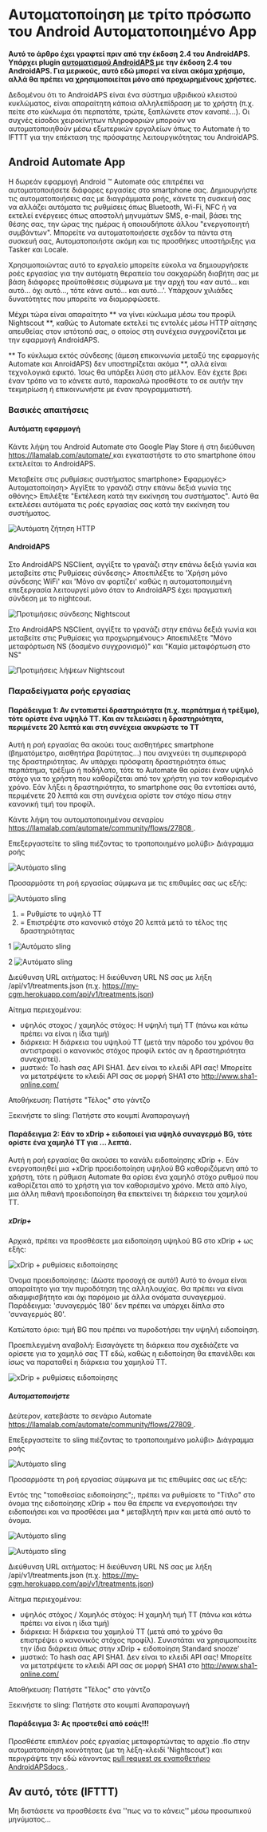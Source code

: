 # Αυτοματοποίηση με τρίτο πρόσωπο του Android Αυτοματοποιημένο App

**Αυτό το άρθρο έχει γραφτεί πριν από την έκδοση 2.4 του AndroidAPS. Υπάρχει plugin [ αυτοματισμού AndroidAPS ](./Automation.rst) με την έκδοση 2.4 του AndroidAPS. Για μερικούς, αυτό εδώ μπορεί να είναι ακόμα χρήσιμο, αλλά θα πρέπει να χρησιμοποιείται μόνο από προχωρημένους χρήστες.**

Δεδομένου ότι το AndroidAPS είναι ένα σύστημα υβριδικού κλειστού κυκλώματος, είναι απαραίτητη κάποια αλληλεπίδραση με το χρήστη (π.χ. πείτε στο κύκλωμα ότι περπατάτε, τρώτε, ξαπλώνετε στον καναπέ...). Οι συχνές είσοδοι χειροκίνητων πληροφοριών μπορούν να αυτοματοποιηθούν μέσω εξωτερικών εργαλείων όπως το Automate ή το IFTTT για την επέκταση της πρόσφατης λειτουργικότητας του AndroidAPS.

## Android Automate App

Η δωρεάν εφαρμογή Android ™ Automate σάς επιτρέπει να αυτοματοποιήσετε διάφορες εργασίες στο smartphone σας. Δημιουργήστε τις αυτοματοποιήσεις σας με διαγράμματα ροής, κάνετε τη συσκευή σας να αλλάζει αυτόματα τις ρυθμίσεις όπως Bluetooth, Wi-Fi, NFC ή να εκτελεί ενέργειες όπως αποστολή μηνυμάτων SMS, e-mail, βάσει της θέσης σας, την ώρας της ημέρας ή οποιουδήποτε άλλου "ενεργοποιητή συμβάντων". Μπορείτε να αυτοματοποιήσετε σχεδόν τα πάντα στη συσκευή σας, Αυτοματοποιήστε ακόμη και τις προσθήκες υποστήριξης για Tasker και Locale.

Χρησιμοποιώντας αυτό το εργαλείο μπορείτε εύκολα να δημιουργήσετε ροές εργασίας για την αυτόματη θεραπεία του σακχαρώδη διαβήτη σας με βάση διάφορες προϋποθέσεις σύμφωνα με την αρχή του «αν αυτό... και αυτό... όχι αυτό..., τότε κάνε αυτό... και αυτό...'. Υπάρχουν χιλιάδες δυνατότητες που μπορείτε να διαμορφώσετε.

Μέχρι τώρα είναι απαραίτητο ** να γίνει κύκλωμα μέσω του προφίλ Nightscout **, καθώς το Automate εκτελεί τις εντολές μέσω HTTP αίτησης απευθείας στον ιστότοπό σας, ο οποίος στη συνέχεια συγχρονίζεται με την εφαρμογή AndroidAPS.

** Το κύκλωμα εκτός σύνδεσης (άμεση επικοινωνία μεταξύ της εφαρμογής Automate και AnroidAPS) δεν υποστηρίζεται ακόμα **, αλλά είναι τεχνολογικά εφικτό. Ίσως θα υπάρξει λύση στο μέλλον. Εάν έχετε βρει έναν τρόπο να το κάνετε αυτό, παρακαλώ προσθέστε το σε αυτήν την τεκμηρίωση ή επικοινωνήστε με έναν προγραμματιστή.

### Βασικές απαιτήσεις

#### Αυτόματη εφαρμογή

Κάντε λήψη του Android Automate στο Google Play Store ή στη διεύθυνση [ https://llamalab.com/automate/ ](https://llamalab.com/automate/) και εγκαταστήστε το στο smartphone όπου εκτελείται το AndroidAPS.

Μεταβείτε στις ρυθμίσεις συστήματος smartphone> Εφαρμογές> Αυτοματοποίηση> Αγγίξτε το γρανάζι στην επάνω δεξιά γωνία της οθόνης> Επιλέξτε "Εκτέλεση κατά την εκκίνηση του συστήματος". Αυτό θα εκτελέσει αυτόματα τις ροές εργασίας σας κατά την εκκίνηση του συστήματος.

![Αυτόματη ζήτηση HTTP](../images/automate-app2.png)

#### AndroidAPS

Στο AndroidAPS NSClient, αγγίξτε το γρανάζι στην επάνω δεξιά γωνία και μεταβείτε στις Ρυθμίσεις σύνδεσης> Αποεπιλέξτε το 'Χρήση μόνο σύνδεσης WiFi' και 'Μόνο αν φορτίζει' καθώς η αυτοματοποιημένη επεξεργασία λειτουργεί μόνο όταν το AndroidAPS έχει πραγματική σύνδεση με το nightcout.

![Προτιμήσεις σύνδεσης Nightscout](../images/automate-aaps1.jpg)

Στο AndroidAPS NSClient, αγγίξτε το γρανάζι στην επάνω δεξιά γωνία και μεταβείτε στις Ρυθμίσεις για προχωρημένους> Αποεπιλέξτε "Μόνο μεταφόρτωση NS (δοσμένο συγχρονισμό)" και "Καμία μεταφόρτωση στο NS"

![Προτιμήσεις λήψεων Nightscout](../images/automate-aaps2.jpg)

### Παραδείγματα ροής εργασίας

#### Παράδειγμα 1: Αν εντοπιστεί δραστηριότητα (π.χ. περπάτημα ή τρέξιμο), τότε ορίστε ένα υψηλό TT. Και αν τελειώσει η δραστηριότητα, περιμένετε 20 λεπτά και στη συνέχεια ακυρώστε το TT

Αυτή η ροή εργασίας θα ακούει τους αισθητήρες smartphone (βηματόμετρο, αισθητήρα βαρύτητας...) που ανιχνεύει τη συμπεριφορά της δραστηριότητας. Αν υπάρχει πρόσφατη δραστηριότητα όπως περπάτημα, τρέξιμο ή ποδήλατο, τότε το Automate θα ορίσει έναν υψηλό στόχο για το χρήστη που καθορίζεται από τον χρήστη για τον καθορισμένο χρόνο. Εάν λήξει η δραστηριότητα, το smartphone σας θα εντοπίσει αυτό, περιμένετε 20 λεπτά και στη συνέχεια ορίστε τον στόχο πίσω στην κανονική τιμή του προφίλ.

Κάντε λήψη του αυτοματοποιημένου σεναρίου [ https://llamalab.com/automate/community/flows/27808 ](https://llamalab.com/automate/community/flows/27808).

Επεξεργαστείτε το sling πιέζοντας το τροποποιημένο μολύβι> Διάγραμμα ροής

![Αυτόματο sling](../images/automate-app3.png)

Προσαρμόστε τη ροή εργασίας σύμφωνα με τις επιθυμίες σας ως εξής:

![Αυτόματο sling](../images/automate-app6.png)

1. = Ρυθμίστε το υψηλό TT
2. = Επιστρέψτε στο κανονικό στόχο 20 λεπτά μετά το τέλος της δραστηριότητας

1 ![Αυτόματο sling](../images/automate-app1.png)

2 ![Αυτόματο sling](../images/automate-app5.png)

Διεύθυνση URL αιτήματος: Η διεύθυνση URL NS σας με λήξη /api/v1/treatments.json (π.χ. https://my-cgm.herokuapp.com/api/v1/treatments.json)

Αίτημα περιεχομένου:

* υψηλός στοχος / χαμηλός στόχος: Η υψηλή τιμή TT (πάνω και κάτω πρέπει να είναι η ίδια τιμή)
* διάρκεια: Η διάρκεια του υψηλού TT (μετά την πάροδο του χρόνου θα αντιστραφεί ο κανονικός στόχος προφίλ εκτός αν η δραστηριότητα συνεχιστεί). 
* μυστικό: Το hash σας API SHA1. Δεν είναι το κλειδί API σας! Μπορείτε να μετατρέψετε το κλειδί API σας σε μορφή SHA1 στο [ http://www.sha1-online.com/ ](http://www.sha1-online.com/)

Αποθήκευση: Πατήστε "Τέλος" στο γάντζο

Ξεκινήστε το sling: Πατήστε στο κουμπί Αναπαραγωγή

#### Παράδειγμα 2: Εάν το xDrip + ειδοποιεί για υψηλό συναγερμό BG, τότε ορίστε ένα χαμηλό TT για ... λεπτά.

Αυτή η ροή εργασίας θα ακούσει το κανάλι ειδοποίησης xDrip +. Εάν ενεργοποιηθεί μια +xDrip προειδοποίηση υψηλού BG καθοριζόμενη από το χρήστη, τότε η ρύθμιση Automate θα ορίσει ένα χαμηλό στόχο ρυθμού που καθορίζεται από το χρήστη για τον καθορισμένο χρόνο. Μετά από λίγο, μια άλλη πιθανή προειδοποίηση θα επεκτείνει τη διάρκεια του χαμηλού TT.

##### xDrip+

Αρχικά, πρέπει να προσθέσετε μια ειδοποίηση υψηλού BG στο xDrip + ως εξής:

![xDrip + ρυθμίσεις ειδοποίησης](../images/automate-xdrip1.png)

Όνομα προειδοποίησης: (Δώστε προσοχή σε αυτό!) Αυτό το όνομα είναι απαραίτητο για την πυροδότηση της αλληλουχίας. Θα πρέπει να είναι αδιαμφισβήτητο και όχι παρόμοιο με άλλα ονόματα συναγερμού. Παράδειγμα: 'συναγερμός 180' δεν πρέπει να υπάρχει δίπλα στο 'συναγερμός 80'.

Κατώτατο όριο: τιμή BG που πρέπει να πυροδοτήσει την υψηλή ειδοποίηση.

Προεπιλεγμένη αναβολή: Εισαγάγετε τη διάρκεια που σχεδιάζετε να ορίσετε για το χαμηλό σας TT εδώ, καθώς η ειδοποίηση θα επανέλθει και ίσως να παραταθεί η διάρκεια του χαμηλού TT.

![xDrip + ρυθμίσεις ειδοποίησης](../images/automate-xdrip2.png)

##### Αυτοματοποιήστε

Δεύτερον, κατεβάστε το σενάριο Automate [ https://llamalab.com/automate/community/flows/27809 ](https://llamalab.com/automate/community/flows/27809).

Επεξεργαστείτε το sling πιέζοντας το τροποποιημένο μολύβι> Διάγραμμα ροής

![Αυτόματο sling](../images/automate-app3.png)

Προσαρμόστε τη ροή εργασίας σύμφωνα με τις επιθυμίες σας ως εξής:

Εντός της "τοποθεσίας ειδοποίησης";, πρέπει να ρυθμίσετε το "Τίτλο" στο όνομα της ειδοποίησης xDrip + που θα έπρεπε να ενεργοποιήσει την ειδοποιήσει και να προσθέσει μια * μεταβλητή πριν και μετά από αυτό το όνομα.

![Αυτόματο sling](../images/automate-app7.png)

![Αυτόματο sling](../images/automate-app4.png)

Διεύθυνση URL αιτήματος: Η διεύθυνση URL NS σας με λήξη /api/v1/treatments.json (π.χ. https://my-cgm.herokuapp.com/api/v1/treatments.json)

Αίτημα περιεχομένου:

* υψηλός στόχος / Χαμηλός στόχος: Η χαμηλή τιμή TT (πάνω και κάτω πρέπει να είναι η ίδια τιμή)
* διάρκεια: Η διάρκεια του χαμηλού TT (μετά από το χρόνο θα επιστρέψει ο κανονικός στόχος προφίλ). Συνιστάται να χρησιμοποιείτε την ίδια διάρκεια όπως στην xDrip + ειδοποίηση Standard snooze'
* μυστικό: Το hash σας API SHA1. Δεν είναι το κλειδί API σας! Μπορείτε να μετατρέψετε το κλειδί API σας σε μορφή SHA1 στο [ http://www.sha1-online.com/ ](http://www.sha1-online.com/)

Αποθήκευση: Πατήστε "Τέλος" στο γάντζο

Ξεκινήστε το sling: Πατήστε στο κουμπί Αναπαραγωγή

#### Παράδειγμα 3: Ας προστεθεί από εσάς!!!

Προσθέστε επιπλέον ροές εργασίας μεταφορτώντας το αρχείο .flo στην αυτοματοποίηση κοινότητας (με τη λέξη-κλειδί 'Nightscout') και περιγράψτε την εδώ κάνοντας [ pull request σε εναποθετήριο AndroidAPSdocs ](../make-a-PR.md).

## Αν αυτό, τότε (IFTTT)

Μη διστάσετε να προσθέσετε ένα ''πως να το κάνεις'' μέσω προσωπικού μηνύματος...